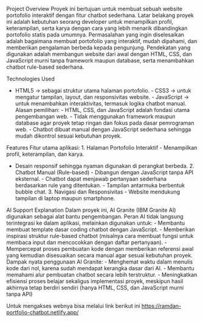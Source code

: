 Project Overview
Proyek ini bertujuan untuk membuat sebuah website portofolio interaktif dengan fitur chatbot
sederhana. Latar belakang proyek ini adalah kebutuhan seorang developer untuk menampilkan
profil, keterampilan, serta karya dengan cara yang lebih menarik dibandingkan portofolio statis
pada umumnya. Permasalahan yang ingin diselesaikan adalah bagaimana membuat portofolio
yang interaktif, mudah dipahami, dan memberikan pengalaman berbeda kepada pengunjung.
Pendekatan yang digunakan adalah membangun website dari awal dengan HTML, CSS, dan
JavaScript murni tanpa framework maupun database, serta menambahkan chatbot rule-based
sederhana.

Technologies Used
- HTML5 → sebagai struktur utama halaman portofolio. - CSS3 → untuk mengatur tampilan, layout,
dan responsivitas website. - JavaScript → untuk menambahkan interaktivitas, termasuk logika
chatbot manual. Alasan pemilihan: - HTML, CSS, dan JavaScript adalah fondasi utama
pengembangan web. - Tidak menggunakan framework maupun database agar proyek tetap ringan
dan fokus pada dasar pemrograman web. - Chatbot dibuat manual dengan JavaScript sederhana
sehingga mudah dikontrol sesuai kebutuhan proyek.

Features
Fitur utama aplikasi: 1. Halaman Portofolio Interaktif - Menampilkan profil, keterampilan, dan karya.
- Desain responsif sehingga nyaman digunakan di perangkat berbeda. 2. Chatbot Manual
(Rule-based) - Dibangun dengan JavaScript tanpa API eksternal. - Chatbot dapat menjawab
pertanyaan sederhana berdasarkan rule yang ditentukan. - Tampilan antarmuka berbentuk bubble
chat. 3. Navigasi dan Responsivitas - Website mendukung tampilan di laptop maupun smartphone.

AI Support Explanation
Dalam proyek ini, AI Granite (IBM Granite AI) digunakan sebagai alat bantu pengembangan. Peran
AI tidak langsung terintegrasi ke dalam aplikasi, melainkan digunakan untuk: - Membantu membuat
template dasar coding chatbot dengan JavaScript. - Memberikan inspirasi struktur rule-based
chatbot (misalnya cara membuat fungsi untuk membaca input dan mencocokkan dengan daftar
pertanyaan). - Mempercepat proses pembuatan kode dengan memberikan referensi awal yang
kemudian disesuaikan secara manual agar sesuai kebutuhan proyek. Dampak nyata penggunaan
AI Granite: - Menghemat waktu dalam menulis kode dari nol, karena sudah mendapat kerangka
dasar dari AI. - Membantu memahami alur pembuatan chatbot secara lebih terstruktur. -
Meningkatkan efisiensi proses belajar sekaligus implementasi proyek, meskipun hasil akhirnya
tetap berdiri sendiri (hanya HTML, CSS, dan JavaScript murni tanpa API)

Untuk mengakses webnya bisa melalui link berikut ini
https://ramdan-portfolio-chatbot.netlify.app/

